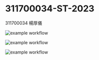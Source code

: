 # 311700034-ST-2023
311700034 楊厚儀

![example workflow](https://github.com/gdb-bulga/311700034-ST-2023/actions/workflows/github-actions-demo.yml/badge.svg)

![example workflow](https://github.com/gdb-bulga/311700034-ST-2023/actions/workflows/Lab01-CI.yml/badge.svg)

![example workflow](https://github.com/gdb-bulga/311700034-ST-2023/actions/workflows/Lab02-CI.yml/badge.svg)
